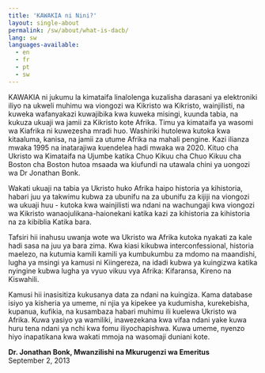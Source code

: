 ```yaml
---
title: 'KAWAKIA ni Nini?'
layout: single-about
permalink: /sw/about/what-is-dacb/
lang: sw
languages-available:                         
  - en
  - fr
  - pt
  - sw
---
```

KAWAKIA ni jukumu la kimataifa linalolenga kuzalisha darasani ya elektroniki iliyo na ukweli muhimu wa viongozi wa Kikristo wa Kikristo, wainjilisti, na kuweka wafanyakazi kuwajibika kwa kuweka misingi, kuunda tabia, na kukuza ukuaji wa jamii za Kikristo kote Afrika. Timu ya kimataifa ya wasomi wa Kiafrika ni kuwezesha mradi huo. Washiriki hutolewa kutoka kwa kitaaluma, kanisa, na jamii za utume Afrika na mahali pengine. Kazi ilianza mwaka 1995 na inatarajiwa kuendelea hadi mwaka wa 2020. Kituo cha Ukristo wa Kimataifa na Ujumbe katika Chuo Kikuu cha Chuo Kikuu cha Boston cha Boston hutoa msaada wa kiufundi na utawala chini ya uongozi wa Dr Jonathan Bonk.

Wakati ukuaji na tabia ya Ukristo huko Afrika haipo historia ya kihistoria, habari juu ya takwimu kubwa za ubunifu na za ubunifu za kijiji na viongozi wa ukuaji huu - kutoka kwa wainjilisti wa ndani na wachungaji kwa viongozi wa Kikristo wanaojulikana-haionekani katika kazi za kihistoria za kihistoria na za kibiblia Katika bara.

Tafsiri hii inahusu uwanja wote wa Ukristo wa Afrika kutoka nyakati za kale hadi sasa na juu ya bara zima. Kwa kiasi kikubwa interconfessional, historia maelezo, na kutumia kamili kamili ya kumbukumbu za mdomo na maandishi, lugha ya msingi ya kamusi ni Kiingereza, na idadi kubwa ya kuingizwa katika nyingine kubwa lugha ya vyuo vikuu vya Afrika: Kifaransa, Kireno na Kiswahili.

Kamusi hii inasisitiza kukusanya data za ndani na kuingiza. Kama database isiyo ya kisheria ya umeme, ni njia ya kipekee ya kudumisha, kurekebisha, kupanua, kufikia, na kusambaza habari muhimu ili kuelewa Ukristo wa Afrika. Kuwa yasiyo ya wamiliki, inawezekana kwa vifaa ndani yake kuwa huru tena ndani ya nchi kwa fomu iliyochapishwa. Kuwa umeme, nyenzo hiyo inapatikana kwa wakati mmoja na wasomaji duniani kote.

**Dr. Jonathan Bonk, Mwanzilishi na Mkurugenzi wa Emeritus**  
September 2, 2013
